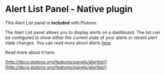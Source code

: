# Alert List Panel - Native plugin

This Alert List panel is **included** with Plutono.

The Alert List panel allows you to display alerts on a dashboard. The list can be configured to show either the current state of your alerts or recent alert state changes. You can read more about alerts [here](http://docs.plutono.org/alerting/rules).

Read more about it here:

[http://docs.plutono.org/features/panels/alertlist/](http://docs.plutono.org/features/panels/alertlist/)
